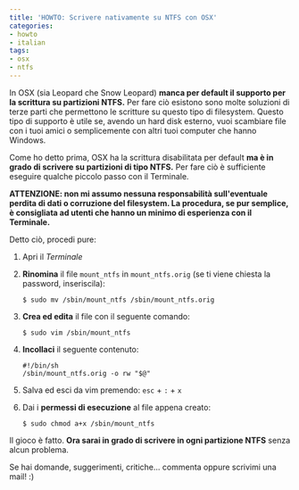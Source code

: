 ```yaml
---
title: 'HOWTO: Scrivere nativamente su NTFS con OSX'
categories:
- howto
- italian
tags:
- osx
- ntfs
---
```

In OSX (sia Leopard che Snow Leopard) **manca per default il supporto per la
scrittura su partizioni NTFS.** Per fare ciò esistono sono molte soluzioni di
terze parti che permettono le scritture su questo tipo di filesystem. Questo
tipo di supporto è utile se, avendo un hard disk esterno, vuoi scambiare file
con i tuoi amici o semplicemente con altri tuoi computer che hanno Windows.

Come ho detto prima, OSX ha la scrittura disabilitata per default **ma è in
grado di scrivere su partizioni di tipo NTFS.** Per fare ciò è sufficiente
eseguire qualche piccolo passo con il Terminale.

**ATTENZIONE: non mi assumo nessuna responsabilità sull'eventuale perdita di dati o corruzione del filesystem. La procedura, se pur semplice, è consigliata ad utenti che hanno un minimo di esperienza con il Terminale.**

  
Detto ciò, procedi pure:

  1. Apri il _Terminale_
  2. **Rinomina** il file `mount_ntfs` in `mount_ntfs.orig` (se ti viene chiesta la password, inseriscila):

     ```
     $ sudo mv /sbin/mount_ntfs /sbin/mount_ntfs.orig
     ```
  3. **Crea ed edita** il file con il seguente comando:

     ```
     $ sudo vim /sbin/mount_ntfs
     ```
  4. **Incollaci** il seguente contenuto:

     ```
     #!/bin/sh  
     /sbin/mount_ntfs.orig -o rw "$@"
     ```
  5. Salva ed esci da vim premendo: `esc` + `:` + `x`
  6. Dai i **permessi di esecuzione** al file appena creato:

     ```
     $ sudo chmod a+x /sbin/mount_ntfs
     ```
  
Il gioco è fatto. **Ora sarai in grado di scrivere in ogni partizione NTFS**
senza alcun problema.

Se hai domande, suggerimenti, critiche... commenta oppure scrivimi una mail!
:)
